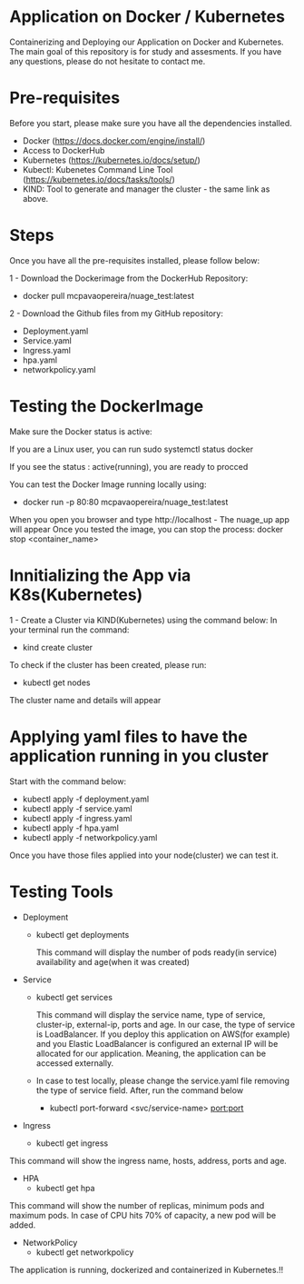 # Application on Docker / Kubernetes
Containerizing and Deploying our Application on Docker and Kubernetes. 
The main goal of this repository is for study and assesments. 
If you have any questions, please do not hesitate to contact me.

# Pre-requisites 
Before you start, please make sure you have all the dependencies installed.
- Docker (https://docs.docker.com/engine/install/)
- Access to DockerHub
- Kubernetes (https://kubernetes.io/docs/setup/)
- Kubectl: Kubenetes Command Line Tool (https://kubernetes.io/docs/tasks/tools/)
- KIND: Tool to generate and manager the cluster - the same link as above.

# Steps
Once you have all the pre-requisites installed, please follow below:

1 - Download the Dockerimage from the DockerHub Repository:
- docker pull mcpavaopereira/nuage_test:latest
  
2 - Download the Github files from my GitHub repository:
- Deployment.yaml
- Service.yaml
- Ingress.yaml
- hpa.yaml
- networkpolicy.yaml

# Testing the DockerImage 

Make sure the Docker status is active:

If you are a Linux user, you can run 
sudo systemctl status docker 

If you see the status : active(running), you are ready to procced

You can test the Docker Image running locally using: 
- docker run -p 80:80 mcpavaopereira/nuage_test:latest

When you open you browser and type http://localhost - The nuage_up app will appear
Once you tested the image, you can stop the process:
    docker stop <container_name>

# Innitializing the App via K8s(Kubernetes)

1 - Create a Cluster via KIND(Kubernetes) using the command below:
In your terminal run the command: 
- kind create cluster

 To check if the cluster has been created, please run:
- kubectl get nodes

The cluster name and details will appear

# Applying yaml files to have the application running in you cluster

Start with the command below:

- kubectl apply -f deployment.yaml
- kubectl apply -f service.yaml
- kubectl apply -f ingress.yaml
- kubectl apply -f hpa.yaml
- kubectl apply -f networkpolicy.yaml

Once you have those files applied into your node(cluster) we can test it.

# Testing Tools
- Deployment
  - kubectl get deployments

    This command will display the number of pods ready(in service) availability and age(when it was created)

- Service
  - kubectl get services

    This command will display the service name, type of service, cluster-ip, external-ip, ports and age.
    In our case, the type of service is LoadBalancer. If you deploy this application on AWS(for example) and you Elastic LoadBalancer is configured
    an external IP will be allocated for our application. Meaning, the application can be accessed externally.

  - In case to test locally, please change the service.yaml file removing the type of service field. After, run the command below
    - kubectl port-forward <svc/service-name> <port:port>

- Ingress
  - kubectl get ingress

This command will show the ingress name, hosts, address, ports and age.

- HPA
  - kubectl get hpa

This command will show the number of replicas, minimum pods and maximum pods. In case of CPU hits 70% of capacity, a new pod will be added.
 
- NetworkPolicy
  - kubectl get networkpolicy

The application is running, dockerized and containerized in Kubernetes.!!



